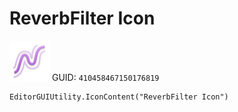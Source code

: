 # ReverbFilter Icon
![](/img/ReverbFilter%20Icon.png)
GUID: `410458467150176819`
```
EditorGUIUtility.IconContent("ReverbFilter Icon")
```
